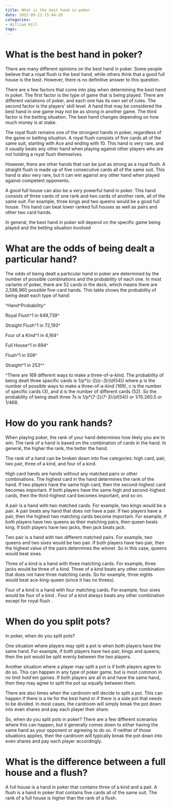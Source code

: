 ```yaml
---
title: What is the best hand in poker
date: 2022-09-23 15:44:26
categories:
- William Hill
tags:
---
```



#  What is the best hand in poker?

There are many different opinions on the best hand in poker. Some people believe that a royal flush is the best hand, while others think that a good full house is the best. However, there is no definitive answer to this question.

There are a few factors that come into play when determining the best hand in poker. The first factor is the type of game that is being played. There are different variations of poker, and each one has its own set of rules. The second factor is the players’ skill level. A hand that may be considered the best hand in one game may not be as strong in another game. The third factor is the betting situation. The best hand changes depending on how much money is at stake.

The royal flush remains one of the strongest hands in poker, regardless of the game or betting situation. A royal flush consists of five cards all of the same suit, starting with Ace and ending with 10. This hand is very rare, and it usually beats any other hand when playing against other players who are not holding a royal flush themselves.

However, there are other hands that can be just as strong as a royal flush. A straight flush is made up of five consecutive cards all of the same suit. This hand is also very rare, but it can win against any other hand when played against competent opponents.

A good full house can also be a very powerful hand in poker. This hand consists of three cards of one rank and two cards of another rank, all of the same suit. For example, three kings and two queens would be a good full house. This hand can beat lower ranked full houses as well as pairs and other two card hands.

In general, the best hand in poker will depend on the specific game being played and the betting situation involved

#  What are the odds of being dealt a particular hand?

The odds of being dealt a particular hand in poker are determined by the number of possible combinations and the probability of each one. In most variants of poker, there are 52 cards in the deck, which means there are 2,598,960 possible five-card hands. This table shows the probability of being dealt each type of hand:

^Hand^Probability^

Royal Flush^1 in 649,739^

Straight Flush^1 in 72,193^

Four of a Kind^1 in 4,164^

Full House^1 in 694^

Flush^1 in 508^

Straight^1 in 253^^


 ^There are 169 different ways to make a three-of-a-kind. The probability of being dealt three specific cards is 1/p*(c-2)*(c-3)/(d*(54)) where p is the number of possible ways to make a three-of-a-kind (169), c is the number of specific cards (3), and d is the number of different cards (52). So the probability of being dealt three 7s is 1/p*(7-2)*(7-3)/(d*(54)) or 1/15.2*6*0.5 or 1/468.

#  How do you rank hands?

When playing poker, the rank of your hand determines how likely you are to win. The rank of a hand is based on the combination of cards in the hand. In general, the higher the rank, the better the hand.

The rank of a hand can be broken down into five categories: high card, pair, two pair, three of a kind, and four of a kind.

High card hands are hands without any matched pairs or other combinations. The highest card in the hand determines the rank of the hand. If two players have the same high card, then the second-highest card becomes important. If both players have the same high and second-highest cards, then the third-highest card becomes important, and so on.

A pair is a hand with two matched cards. For example, two kings would be a pair. A pair beats any hand that does not have a pair. If two players have a pair, then the highest two matching cards become important. For example, if both players have two queens as their matching pairs, then queen beats king. If both players have two jacks, then jack beats jack.

Two pair is a hand with two different matched pairs. For example, two queens and two sixes would be two pair. If both players have two pair, then the highest value of the pairs determines the winner. So in this case, queens would beat sixes.

Three of a kind is a hand with three matching cards. For example, three jacks would be three of a kind. Three of a kind beats any other combination that does not have three matching cards. So for example, three eights would beat ace-king-queen (since it has no threes).

Four of a kind is a hand with four matching cards. For example, four sixes would be four of a kind . Four of a kind always beats any other combination except for royal flush .

#  When do you split pots?

In poker, when do you split pots?

One situation where players may split a pot is when both players have the same hand. For example, if both players have two pair, kings and queens, then the pot would be split evenly between the two players.

Another situation where a player may split a pot is if both players agree to do so. This can happen in any type of poker game, but is most common in no limit hold'em games. If both players are all in and have the same hand, then they may agree to split the pot up equally between them.

There are also times when the cardroom will decide to split a pot. This can happen if there is a tie for the best hand or if there is a side pot that needs to be divided. In most cases, the cardroom will simply break the pot down into even shares and pay each player their share.

So, when do you split pots in poker? There are a few different scenarios where this can happen, but it generally comes down to either having the same hand as your opponent or agreeing to do so. If neither of those situations applies, then the cardroom will typically break the pot down into even shares and pay each player accordingly.

#  What is the difference between a full house and a flush?

A full house is a hand in poker that contains three of a kind and a pair. A flush is a hand in poker that contains five cards all of the same suit. The rank of a full house is higher than the rank of a flush.